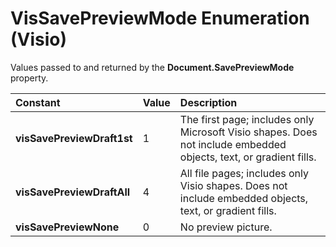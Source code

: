 
# VisSavePreviewMode Enumeration (Visio)

Values passed to and returned by the  **Document.SavePreviewMode** property.



|**Constant**|**Value**|**Description**|
|:-----|:-----|:-----|
| **visSavePreviewDraft1st**|1|The first page; includes only Microsoft Visio shapes. Does not include embedded objects, text, or gradient fills.|
| **visSavePreviewDraftAll**|4|All file pages; includes only Visio shapes. Does not include embedded objects, text, or gradient fills.|
| **visSavePreviewNone**|0|No preview picture.|
